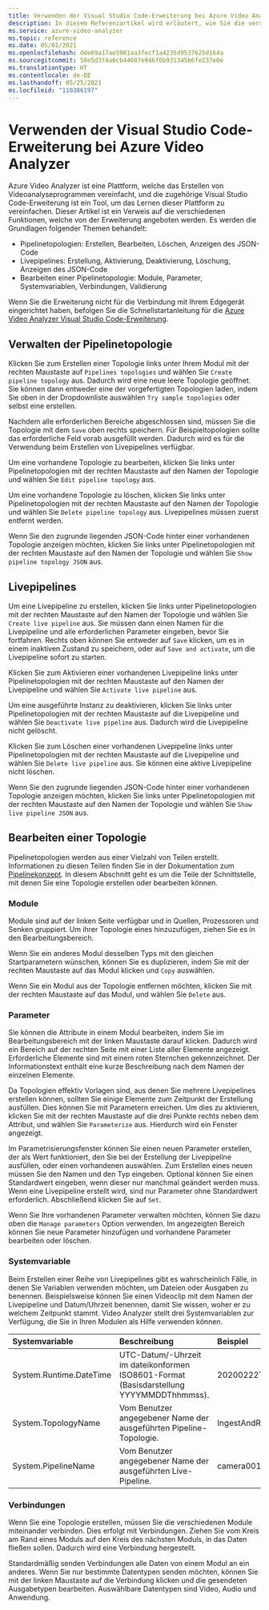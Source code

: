```yaml
---
title: Verwenden der Visual Studio Code-Erweiterung bei Azure Video Analyzer
description: In diesem Referenzartikel wird erläutert, wie Sie die verschiedenen Funktionen des Azure Video Analyzer-Visual Studio Code verwenden.
ms.service: azure-video-analyzer
ms.topic: reference
ms.date: 05/01/2021
ms.openlocfilehash: dde69a17ae5901aa3fecf1a4235d9537625d164a
ms.sourcegitcommit: 58e5d3f4a6cb44607e946f6b931345b6fe237e0e
ms.translationtype: HT
ms.contentlocale: de-DE
ms.lasthandoff: 05/25/2021
ms.locfileid: "110386197"
---
```

# <a name="use-azure-video-analyzer-visual-studio-code-extension"></a>Verwenden der Visual Studio Code-Erweiterung bei Azure Video Analyzer

Azure Video Analyzer ist eine Plattform, welche das Erstellen von Videoanalyseprogrammen vereinfacht, und die zugehörige Visual Studio Code-Erweiterung ist ein Tool, um das Lernen dieser Plattform zu vereinfachen.  Dieser Artikel ist ein Verweis auf die verschiedenen Funktionen, welche von der Erweiterung angeboten werden.  Es werden die Grundlagen folgender Themen behandelt:

* Pipelinetopologien: Erstellen, Bearbeiten, Löschen, Anzeigen des JSON-Code
* Livepipelines: Erstellung, Aktivierung, Deaktivierung, Löschung, Anzeigen des JSON-Code
* Bearbeiten einer Pipelinetopologie: Module, Parameter, Systemvariablen, Verbindungen, Validierung

Wenn Sie die Erweiterung nicht für die Verbindung mit Ihrem Edgegerät eingerichtet haben, befolgen Sie die Schnellstartanleitung für die [Azure Video Analyzer Visual Studio Code-Erweiterung](./create-pipeline-vs-code-extension.md).

## <a name="managing-pipelines-topology"></a>Verwalten der Pipelinetopologie

Klicken Sie zum Erstellen einer Topologie links unter Ihrem Modul mit der rechten Maustaste auf `Pipelines topologies` und wählen Sie `Create pipeline topology` aus.  Dadurch wird eine neue leere Topologie geöffnet.  Sie können dann entweder eine der vorgefertigten Topologien laden, indem Sie oben in der Dropdownliste auswählen `Try sample topologies` oder selbst eine erstellen.  

Nachdem alle erforderlichen Bereiche abgeschlossen sind, müssen Sie die Topologie mit dem `Save` oben rechts speichern.  Für Beispieltopologien sollte das erforderliche Feld vorab ausgefüllt werden.  Dadurch wird es für die Verwendung beim Erstellen von Livepipelines verfügbar.

Um eine vorhandene Topologie zu bearbeiten, klicken Sie links unter Pipelinetopologien mit der rechten Maustaste auf den Namen der Topologie und wählen Sie `Edit pipeline topology` aus.

Um eine vorhandene Topologie zu löschen, klicken Sie links unter Pipelinetopologien mit der rechten Maustaste auf den Namen der Topologie und wählen Sie `Delete pipeline topology` aus.  Livepipelines müssen zuerst entfernt werden.

Wenn Sie den zugrunde liegenden JSON-Code hinter einer vorhandenen Topologie anzeigen möchten, klicken Sie links unter Pipelinetopologien mit der rechten Maustaste auf den Namen der Topologie und wählen Sie `Show pipeline topology JSON` aus.

## <a name="live-pipelines"></a>Livepipelines

Um eine Livepipeline zu erstellen, klicken Sie links unter Pipelinetopologien mit der rechten Maustaste auf den Namen der Topologie und wählen Sie `Create live pipeline` aus.  Sie müssen dann einen Namen für die Livepipeline und alle erforderlichen Parameter eingeben, bevor Sie fortfahren.  Rechts oben können Sie entweder auf `Save` klicken, um es in einem inaktiven Zustand zu speichern, oder auf `Save and activate`, um die Livepipeline sofort zu starten. 

Klicken Sie zum Aktivieren einer vorhandenen Livepipeline links unter Pipelinetopologien mit der rechten Maustaste auf den Namen der Livepipeline und wählen Sie `Activate live pipeline` aus.

Um eine ausgeführte Instanz zu deaktivieren, klicken Sie links unter Pipelinetopologien mit der rechten Maustaste auf die Livepipeline und wählen Sie `Deactivate live pipeline` aus.  Dadurch wird die Livepipeline nicht gelöscht.

Klicken Sie zum Löschen einer vorhandenen Livepipeline links unter Pipelinetopologien mit der rechten Maustaste auf die Livepipeline und wählen Sie `Delete live pipeline` aus.  Sie können eine aktive Livepipeline nicht löschen.

Wenn Sie den zugrunde liegenden JSON-Code hinter einer vorhandenen Topologie anzeigen möchten, klicken Sie links unter Pipelinetopologien mit der rechten Maustaste auf den Namen der Topologie und wählen Sie `Show live pipeline JSON` aus.

## <a name="editing-a-topology"></a>Bearbeiten einer Topologie 

Pipelinetopologien werden aus einer Vielzahl von Teilen erstellt.  Informationen zu diesen Teilen finden Sie in der Dokumentation zum [Pipelinekonzept](./pipeline.md). In diesem Abschnitt geht es um die Teile der Schnittstelle, mit denen Sie eine Topologie erstellen oder bearbeiten können.

### <a name="modules"></a>Module

Module sind auf der linken Seite verfügbar und in Quellen, Prozessoren und Senken gruppiert.  Um ihrer Topologie eines hinzuzufügen, ziehen Sie es in den Bearbeitungsbereich.

Wenn Sie ein anderes Modul desselben Typs mit den gleichen Startparametern wünschen, können Sie es duplizieren, indem Sie mit der rechten Maustaste auf das Modul klicken und `Copy` auswählen.

Wenn Sie ein Modul aus der Topologie entfernen möchten, klicken Sie mit der rechten Maustaste auf das Modul, und wählen Sie `Delete` aus.

### <a name="parameters"></a>Parameter

Sie können die Attribute in einem Modul bearbeiten, indem Sie im Bearbeitungsbereich mit der linken Maustaste darauf klicken.  Dadurch wird ein Bereich auf der rechten Seite mit einer Liste aller Elemente angezeigt.  Erforderliche Elemente sind mit einem roten Sternchen gekennzeichnet.  Der Informationstext enthält eine kurze Beschreibung nach dem Namen der einzelnen Elemente.

Da Topologien effektiv Vorlagen sind, aus denen Sie mehrere Livepipelines erstellen können, sollten Sie einige Elemente zum Zeitpunkt der Erstellung ausfüllen.  Dies können Sie mit Parametern erreichen.  Um dies zu aktivieren, klicken Sie mit der rechten Maustaste auf die drei Punkte rechts neben dem Attribut, und wählen Sie `Parameterize` aus.  Hierdurch wird ein Fenster angezeigt.

Im Parametrisierungsfenster können Sie einen neuen Parameter erstellen, der als Wert funktioniert, den Sie bei der Erstellung der Livepipeline ausfüllen, oder einen vorhandenen auswählen.  Zum Erstellen eines neuen müssen Sie den Namen und den Typ eingeben.  Optional können Sie einen Standardwert eingeben, wenn dieser nur manchmal geändert werden muss.  Wenn eine Livepipeline erstellt wird, sind nur Parameter ohne Standardwert erforderlich.  Abschließend klicken Sie auf `Set`.

Wenn Sie Ihre vorhandenen Parameter verwalten möchten, können Sie dazu oben die `Manage parameters` Option verwenden.  Im angezeigten Bereich können Sie neue Parameter hinzufügen und vorhandene Parameter bearbeiten oder löschen.

### <a name="system-variable"></a>Systemvariable

Beim Erstellen einer Reihe von Livepipelines gibt es wahrscheinlich Fälle, in denen Sie Variablen verwenden möchten, um Dateien oder Ausgaben zu benennen.  Beispielsweise können Sie einen Videoclip mit dem Namen der Livepipeline und Datum/Uhrzeit benennen, damit Sie wissen, woher er zu welchem Zeitpunkt stammt.  Video Analyzer stellt drei Systemvariablen zur Verfügung, die Sie in Ihren Modulen als Hilfe verwenden können.

| Systemvariable        | Beschreibung                                                  | Beispiel              |
| :--------------------- | :----------------------------------------------------------- | :------------------- |
| System.Runtime.DateTime        | UTC-Datum/-Uhrzeit im dateikonformen ISO8601-Format (Basisdarstellung YYYYMMDDThhmmss). | 20200222T173200Z     |
| System.TopologyName    | Vom Benutzer angegebener Name der ausgeführten Pipeline-Topologie.          | IngestAndRecord      |
| System.PipelineName    | Vom Benutzer angegebener Name der ausgeführten Live-Pipeline.          | camera001            |

### <a name="connections"></a>Verbindungen 

Wenn Sie eine Topologie erstellen, müssen Sie die verschiedenen Module miteinander verbinden.  Dies erfolgt mit Verbindungen.  Ziehen Sie vom Kreis am Rand eines Moduls auf den Kreis des nächsten Moduls, in das Daten fließen sollen.  Dadurch wird eine Verbindung hergestellt.

Standardmäßig senden Verbindungen alle Daten von einem Modul an ein anderes.  Wenn Sie nur bestimmte Datentypen senden möchten, können Sie mit der linken Maustaste auf die Verbindung klicken und die gesendeten Ausgabetypen bearbeiten.  Auswählbare Datentypen sind Video, Audio und Anwendung.
